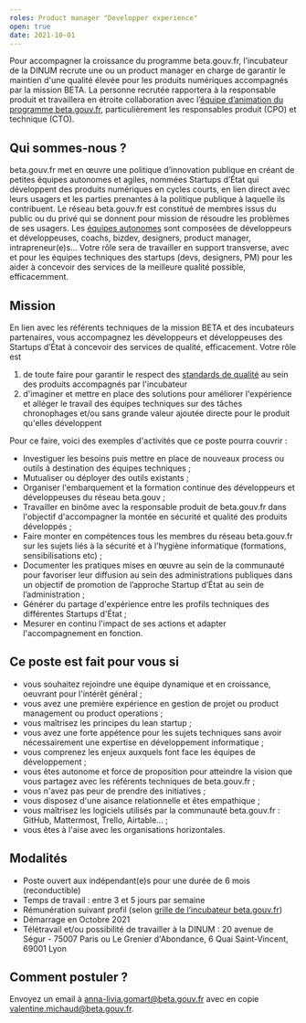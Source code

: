 ```yaml
---
roles: Product manager "Developper experience"
open: true
date: 2021-10-01
---
```


Pour accompagner la croissance du programme beta.gouv.fr, l’incubateur de la DINUM recrute une ou un product manager en charge de garantir le maintien d'une qualité élevée pour les produits numériques accompagnés par la mission BETA.
La personne recrutée rapportera à la responsable produit et travaillera en étroite collaboration avec l’[équipe d’animation du programme beta.gouv.fr](https://doc.incubateur.net/communaute/travailler-a-beta-gouv/je-minforme-sur-la-vie-de-la-communaute/equipe-danimation), particulièrement les responsables produit (CPO) et technique (CTO).

## Qui sommes-nous ?

beta.gouv.fr met en œuvre une politique d’innovation publique en créant de petites équipes autonomes et agiles, nommées Startups d’État qui développent des produits numériques en cycles courts, en lien direct avec leurs usagers et les parties prenantes à la politique publique à laquelle ils contribuent.
Le réseau beta.gouv.fr est constitué de membres issus du public ou du privé qui se donnent pour mission de résoudre les problèmes de ses usagers. Les [équipes autonomes](https://beta.gouv.fr/communaute/) sont composées de  développeurs et développeuses, coachs, bizdev, designers, product manager, intrapreneur(e)s... Votre rôle sera de travailler en support transverse, avec et pour les équipes techniques des startups (devs, designers, PM) pour les aider à concevoir des services de la meilleure qualité possible, efficacemment.

## Mission


En lien avec les référents techniques de la mission BETA et des incubateurs partenaires, vous accompagnez les développeurs et développeuses des Startups d’État à concevoir des services de qualité, efficacement. 
Votre rôle est 
1. de toute faire pour garantir le respect des [standards de qualité](https://doc.incubateur.net/communaute/gerer-sa-startup-detat-ou-de-territoires-au-quotidien/je-fais-des-choix-technologique/standards-de-qualite-beta.gouv.fr) au sein des produits accompagnés par l'incubateur
2. d'imaginer et mettre en place des solutions pour améliorer l'expérience et alléger le travail des équipes techniques sur des tâches chronophages et/ou sans grande valeur ajoutée directe pour le produit qu'elles développent

Pour ce faire, voici des exemples d'activités que ce poste pourra couvrir : 

* Investiguer les besoins puis mettre en place de nouveaux process ou outils à destination des équipes techniques ; 
* Mutualiser ou déployer des outils existants ; 
* Organiser l'embarquement et la formation continue des développeurs et développeuses du réseau beta.gouv ;
* Travailler en binôme avec la responsable produit de beta.gouv.fr dans l'objectif d'accompagner la montée en sécurité et qualité des produits développés ;
* Faire monter en compétences tous les membres du réseau beta.gouv.fr sur les sujets liés à la sécurité et à l'hygiène informatique (formations, sensibilisations etc) ;
* Documenter les pratiques mises en œuvre au sein de la communauté pour favoriser leur diffusion au sein des administrations publiques dans un objectif de promotion de l’approche Startup d’État au sein de l’administration ;
* Générer du partage d'expérience entre les profils techniques des différentes Startups d'État ;  
* Mesurer en continu l'impact de ses actions et adapter l'accompagnement en fonction.


## Ce poste est fait pour vous si 

* vous souhaitez rejoindre une équipe dynamique et en croissance, oeuvrant pour l'intérêt général ;
* vous avez une première expérience en gestion de projet ou product management ou product operations ;
* vous maîtrisez les principes du lean startup ; 
* vous avez une forte appétence pour les sujets techniques sans avoir nécessairement une expertise en développement informatique ;
* vous comprenez les enjeux auxquels font face les équipes de développement ;
* vous êtes autonome et force de proposition pour atteindre la vision que vous partagez avec les référents techniques de beta.gouv.fr ;
* vous n'avez pas peur de prendre des initiatives ;
* vous disposez d'une aisance relationnelle et êtes empathique ; 
* vous maîtrisez les logiciels utilisés par la communauté beta.gouv.fr : GitHub, Mattermost, Trello, Airtable... ; 
* vous êtes à l'aise avec les organisations horizontales.

## Modalités

* Poste ouvert aux indépendant(e)s pour une durée de 6 mois (reconductible)
* Temps de travail : entre 3 et 5 jours par semaine
* Rémunération suivant profil (selon [grille de l’incubateur beta.gouv.fr](https://doc.incubateur.net/communaute/travailler-a-beta-gouv/recrutement/les-differents-statuts/independants-freelances/remuneration))
* Démarrage en Octobre 2021
* Télétravail et/ou possibilité de travailler à la DINUM : 20 avenue de Ségur - 75007 Paris ou Le Grenier d'Abondance, 6 Quai Saint-Vincent, 69001 Lyon



## Comment postuler ?

Envoyez un email à anna-livia.gomart@beta.gouv.fr avec en copie valentine.michaud@beta.gouv.fr.
